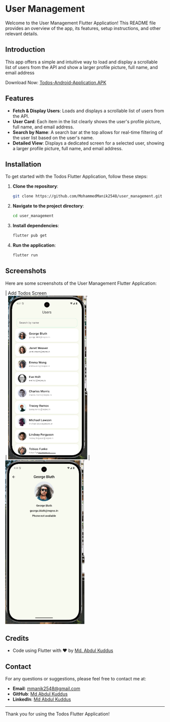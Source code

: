 # User Management


Welcome to the User Management Flutter Application! This README file provides an overview of the app, its features, setup instructions, and other relevant details.

## Introduction

This app offers a simple and intuitive way to load and display a scrollable list of users from the API and show a larger profile picture, full name, and email address

Download Now: [Todos-Android-Application.APK](https://drive.google.com/file/d/1D5aWF56QnCgRWV_X3GR2X5wrAbYxMgch/view?usp=sharing)

## Features

- **Fetch & Display Users**: Loads and displays a scrollable list of users from the API.
- **User Card**: Each item in the list clearly shows the user's profile picture, full name, and email address.
- **Search by Name**: A search bar at the top allows for real-time filtering of the user list based on the user's name.
- **Detailed View**: Displays a dedicated screen for a selected user, showing a larger profile picture, full name, and email address.

## Installation

To get started with the Todos Flutter Application, follow these steps:

1. **Clone the repository**:
   ```bash
   git clone https://github.com/MohammedManik2548/user_management.git
   ```
2. **Navigate to the project directory**:
   ```bash
   cd user_management
   ```
3. **Install dependencies**:
   ```bash
   flutter pub get
   ```
4. **Run the application**:
   ```bash
   flutter run
   ```


## Screenshots

Here are some screenshots of the User Management Flutter Application:               

|                                                     Add Todos Screen                   
| <img src="https://github.com/MohammedManik2548/user_management/blob/main/screenshots/user_list_screen.png" width="250">
| <img src="https://github.com/MohammedManik2548/user_management/blob/main/screenshots/details_screen.png" width="250">


## Credits
- Code using Flutter with ❤️ by [Md. Abdul Kuddus](https://github.com/MohammedManik2548)

## Contact

For any questions or suggestions, please feel free to contact me at:

- **Email**: [mmanik2548@gmail.com](mailto:mmanik2548@gmail.com)
- **GitHub**: [Md Abdul Kuddus](https://github.com/MohammedManik2548)
- **LinkedIn**: [Md Abdul Kuddus](https://www.linkedin.com/in/md-abdul-kuddus-916091204/)

---

Thank you for using the Todos Flutter Application!
